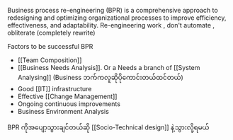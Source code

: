 Business process re-engineering (BPR) is a comprehensive approach to redesigning and optimizing organizational processes to improve efficiency, effectiveness, and adaptability.
Re-engineering work , don't automate , obliterate (completely rewrite)


Factors to be successful BPR
- [[Team Composition]]
- [[Business Needs Analysis]]. Or a Needs a branch of [[System Analysing]] (Business ဘက်ကလူဆိုပိုကောင်းတယ်ထင်တယ်)
- Good [[IT]] infrastructure
- Effective [[Change Management]]
- Ongoing continuous improvements
- Business Environment Analysis

BPR ကိုအပျော့သွားချင်တယ်ဆို [[Socio-Technical design]] နဲ့သွားလို့ရမယ်